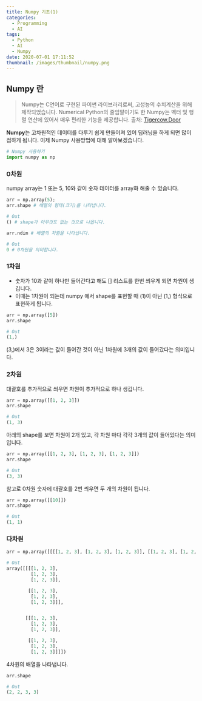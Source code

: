 ```yaml
---
title: Numpy 기초(1)
categories:
  - Programming
  - AI
tags:
  - Python
  - AI
  - Numpy
date: 2020-07-01 17:11:52
thumbnail: /images/thumbnail/numpy.png
---
```


## Numpy 란

> Numpy는 C언어로 구현된 파이썬 라이브러리로써, 고성능의 수치계산을 위해 제작되었습니다. Numerical Python의 줄임말이기도 한 Numpy는 벡터 및 행렬 연산에 있어서 매우 편리한 기능을 제공합니다.
> 출처: [Tigercow.Door](https://doorbw.tistory.com/171)

**Numpy**는 고차원적인 데이터를 다루기 쉽게 만들어져 있어 딥러닝을 하게 되면 많이 접하게 됩니다. 
이제 Numpy 사용방법에 대해 알아보겠습니다.

```python
# Numpy 사용하기
import numpy as np
```

### 0차원

numpy array는 1 또는 5, 10와 같이 숫자 데이터를 array화 해줄 수 있습니다.

```python
arr = np.array(5);
arr.shape # 배열의 형태(크기)를 나타냅니다.

# Out
() # shape가 아무것도 없는 것으로 나옵니다.
```

```python
arr.ndim # 배열의 차원을 나타냅니다.

# Out
0 # 0차원을 의미합니다.
```

### 1차원

- 숫자가 10과 같이 하나만 들어간다고 해도 [] 리스트를 한번 씌우게 되면 차원이 생깁니다.
- 이때는 1차원이 되는데 numpy 에서 shape를 표현할 때 (1)이 아닌 (1,) 형식으로 표현하게 됩니다.

```python
arr = np.array([5])
arr.shape

# Out
(1,)
```

(3,)에서 3은 3이라는 값이 들어간 것이 아닌 1차원에 3개의 값이 들어갔다는 의미입니다.

### 2차원

대괄호를 추가적으로 씌우면 차원이 추가적으로 하나 생깁니다.

```python
arr = np.array([[1, 2, 3]])
arr.shape

# Out
(1, 3)
```

아래의 shape를 보면 차원이 2개 있고, 각 차원 마다 각각 3개의 값이 들어있다는 의미입니다.

```python
arr = np.array([[1, 2, 3], [1, 2, 3], [1, 2, 3]])
arr.shape

# Out
(3, 3)
```

참고로 0차원 숫자에 대괄호를 2번 씌우면 두 개의 차원이 됩니다.

```python
arr = np.array([[10]])
arr.shape

# Out
(1, 1)
```

### 다차원

```python
arr = np.array([[[[1, 2, 3], [1, 2, 3], [1, 2, 3]], [[1, 2, 3], [1, 2, 3], [1, 2, 3]]], [[[1, 2, 3], [1, 2, 3], [1, 2, 3]], [[1, 2, 3], [1, 2, 3], [1, 2, 3]]]])

# Out
array([[[[1, 2, 3],
         [1, 2, 3],
         [1, 2, 3]],

        [[1, 2, 3],
         [1, 2, 3],
         [1, 2, 3]]],


       [[[1, 2, 3],
         [1, 2, 3],
         [1, 2, 3]],

        [[1, 2, 3],
         [1, 2, 3],
         [1, 2, 3]]]])
```

4차원의 배열을 나타냅니다.

```python
arr.shape

# Out
(2, 2, 3, 3)
```
